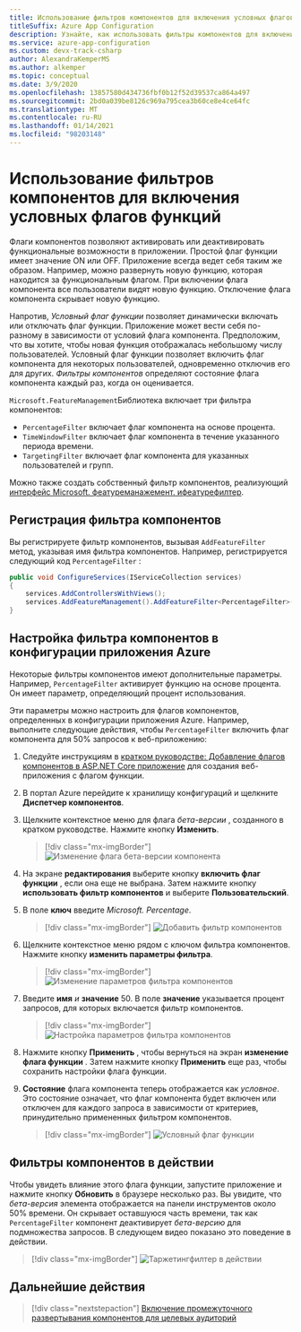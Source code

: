 ```yaml
---
title: Использование фильтров компонентов для включения условных флагов функций
titleSuffix: Azure App Configuration
description: Узнайте, как использовать фильтры компонентов для включения условных флагов функций
ms.service: azure-app-configuration
ms.custom: devx-track-csharp
author: AlexandraKemperMS
ms.author: alkemper
ms.topic: conceptual
ms.date: 3/9/2020
ms.openlocfilehash: 13857580d434736fbf0b12f52d39537ca864a497
ms.sourcegitcommit: 2bd0a039be8126c969a795cea3b60ce8e4ce64fc
ms.translationtype: MT
ms.contentlocale: ru-RU
ms.lasthandoff: 01/14/2021
ms.locfileid: "98203148"
---
```

# <a name="use-feature-filters-to-enable-conditional-feature-flags"></a>Использование фильтров компонентов для включения условных флагов функций

Флаги компонентов позволяют активировать или деактивировать функциональные возможности в приложении. Простой флаг функции имеет значение ON или OFF. Приложение всегда ведет себя таким же образом. Например, можно развернуть новую функцию, которая находится за функциональным флагом. При включении флага компонента все пользователи видят новую функцию. Отключение флага компонента скрывает новую функцию.

Напротив, _Условный флаг функции_ позволяет динамически включать или отключать флаг функции. Приложение может вести себя по-разному в зависимости от условий флага компонента. Предположим, что вы хотите, чтобы новая функция отображалась небольшому числу пользователей. Условный флаг функции позволяет включить флаг компонента для некоторых пользователей, одновременно отключив его для других. _Фильтры компонентов_ определяют состояние флага компонента каждый раз, когда он оценивается.

`Microsoft.FeatureManagement`Библиотека включает три фильтра компонентов:

- `PercentageFilter` включает флаг компонента на основе процента.
- `TimeWindowFilter` включает флаг компонента в течение указанного периода времени.
- `TargetingFilter` включает флаг компонента для указанных пользователей и групп.

Можно также создать собственный фильтр компонентов, реализующий [интерфейс Microsoft. феатуреманажемент. ифеатурефилтер](/dotnet/api/microsoft.featuremanagement.ifeaturefilter).

## <a name="registering-a-feature-filter"></a>Регистрация фильтра компонентов

Вы регистрируете фильтр компонентов, вызывая `AddFeatureFilter` метод, указывая имя фильтра компонентов. Например, регистрируется следующий код `PercentageFilter` :

```csharp
public void ConfigureServices(IServiceCollection services)
{
    services.AddControllersWithViews();
    services.AddFeatureManagement().AddFeatureFilter<PercentageFilter>();
}
```

## <a name="configuring-a-feature-filter-in-azure-app-configuration"></a>Настройка фильтра компонентов в конфигурации приложения Azure

Некоторые фильтры компонентов имеют дополнительные параметры. Например, `PercentageFilter` активирует функцию на основе процента. Он имеет параметр, определяющий процент использования.

Эти параметры можно настроить для флагов компонентов, определенных в конфигурации приложения Azure. Например, выполните следующие действия, чтобы `PercentageFilter` включить флаг компонента для 50% запросов к веб-приложению:

1. Следуйте инструкциям в [кратком руководстве: Добавление флагов компонентов в ASP.NET Core приложение](./quickstart-feature-flag-aspnet-core.md) для создания веб-приложения с флагом функции.

1. В портал Azure перейдите к хранилищу конфигураций и щелкните **Диспетчер компонентов**.

1. Щелкните контекстное меню для флага *бета-версии* , созданного в кратком руководстве. Нажмите кнопку **Изменить**.

    > [!div class="mx-imgBorder"]
    > ![Изменение флага бета-версии компонента](./media/edit-beta-feature-flag.png)

1. На экране **редактирования** выберите кнопку **включить флаг функции** , если она еще не выбрана. Затем нажмите кнопку **использовать фильтр компонентов** и выберите **Пользовательский**. 

1. В поле **ключ** введите *Microsoft. Percentage*.

    > [!div class="mx-imgBorder"]
    > ![Добавить фильтр компонентов](./media/feature-flag-add-filter.png)

1. Щелкните контекстное меню рядом с ключом фильтра компонентов. Нажмите кнопку **изменить параметры фильтра**.

    > [!div class="mx-imgBorder"]
    > ![Изменение параметров фильтра компонентов](./media/feature-flags-edit-filter-parameters.png)

1. Введите **имя** *и* **значение** 50. В поле **значение** указывается процент запросов, для которых включается фильтр компонентов.

    > [!div class="mx-imgBorder"]
    > ![Настройка параметров фильтра компонентов](./media/feature-flag-set-filter-parameters.png)

1. Нажмите кнопку **Применить** , чтобы вернуться на экран **изменение флага функции** . Затем нажмите кнопку **Применить** еще раз, чтобы сохранить настройки флага функции.

1. **Состояние** флага компонента теперь отображается как *условное*. Это состояние означает, что флаг компонента будет включен или отключен для каждого запроса в зависимости от критериев, принудительно примененных фильтром компонентов.

    > [!div class="mx-imgBorder"]
    > ![Условный флаг функции](./media/feature-flag-filter-enabled.png)

## <a name="feature-filters-in-action"></a>Фильтры компонентов в действии

Чтобы увидеть влияние этого флага функции, запустите приложение и нажмите кнопку **Обновить** в браузере несколько раз. Вы увидите, что *бета-версия* элемента отображается на панели инструментов около 50% времени. Он скрывает оставшуюся часть времени, так как `PercentageFilter` компонент деактивирует *бета-версию* для подмножества запросов. В следующем видео показано это поведение в действии.

> [!div class="mx-imgBorder"]
> ![Таржетингфилтер в действии](./media/feature-flags-percentagefilter.gif)

## <a name="next-steps"></a>Дальнейшие действия

> [!div class="nextstepaction"]
> [Включение промежуточного развертывания компонентов для целевых аудиторий](./howto-targetingfilter-aspnet-core.md)
